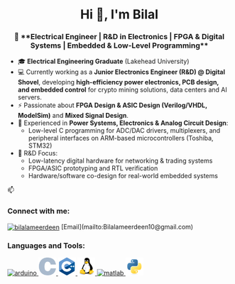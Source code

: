 <h1 align="center">Hi 👋, I'm Bilal</h1>
<h3 align="center">🔌 **Electrical Engineer | R&D in Electronics | FPGA & Digital Systems | Embedded & Low-Level Programming**</h3>

- 🎓 **Electrical Engineering Graduate** (Lakehead University)  
- 💻 Currently working as a **Junior Electronics Engineer (R&D) @ Digital Shovel**, developing **high-efficiency power electronics, PCB design, and embedded control** for crypto mining solutions, data centers and AI servers.  
- ⚡ Passionate about **FPGA Design & ASIC Design (Verilog/VHDL, ModelSim)** and **Mixed Signal Design**.  
- 📡 Experienced in **Power Systems, Electronics & Analog Circuit Design**:  
  - Low-level C programming for ADC/DAC drivers, multiplexers, and peripheral interfaces on ARM-based microcontrollers (Toshiba, STM32)  
- 🔬 R&D Focus:  
  - Low-latency digital hardware for networking & trading systems  
  - FPGA/ASIC prototyping and RTL verification  
  - Hardware/software co-design for real-world embedded systems  

📫 


<h3 align="left">Connect with me:</h3>
<p align="left">
<a href="https://linkedin.com/in/bilalameerdeen" target="blank"><img align="center" src="https://raw.githubusercontent.com/rahuldkjain/github-profile-readme-generator/master/src/images/icons/Social/linked-in-alt.svg" alt="bilalameerdeen" height="30" width="40" /></a>
[Email](mailto:Bilalameerdeen10@gmail.com)  
</p>

<h3 align="left">Languages and Tools:</h3>
<p align="left"> <a href="https://www.arduino.cc/" target="_blank" rel="noreferrer"> <img src="https://cdn.worldvectorlogo.com/logos/arduino-1.svg" alt="arduino" width="40" height="40"/> </a> <a href="https://www.cprogramming.com/" target="_blank" rel="noreferrer"> <img src="https://raw.githubusercontent.com/devicons/devicon/master/icons/c/c-original.svg" alt="c" width="40" height="40"/> </a> <a href="https://www.w3schools.com/cpp/" target="_blank" rel="noreferrer"> <img src="https://raw.githubusercontent.com/devicons/devicon/master/icons/cplusplus/cplusplus-original.svg" alt="cplusplus" width="40" height="40"/> </a> <a href="https://www.linux.org/" target="_blank" rel="noreferrer"> <img src="https://raw.githubusercontent.com/devicons/devicon/master/icons/linux/linux-original.svg" alt="linux" width="40" height="40"/> </a> <a href="https://www.mathworks.com/" target="_blank" rel="noreferrer"> <img src="https://upload.wikimedia.org/wikipedia/commons/2/21/Matlab_Logo.png" alt="matlab" width="40" height="40"/> </a> <a href="https://www.python.org" target="_blank" rel="noreferrer"> <img src="https://raw.githubusercontent.com/devicons/devicon/master/icons/python/python-original.svg" alt="python" width="40" height="40"/> </a> </p>
